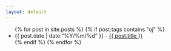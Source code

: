 ```yaml
---
layout: default
---
```


<ul>
    {% for post in site.posts %}
        {% if post.tags contains "oj" %}
        <li>
            <span class="date">{{ post.date | date:"%Y/%m/%d" }}</span> - <a href="{{ post.url }}">{{ post.title }}</a>
        </li>
        {% endif %}
    {% endfor %}
</ul>


